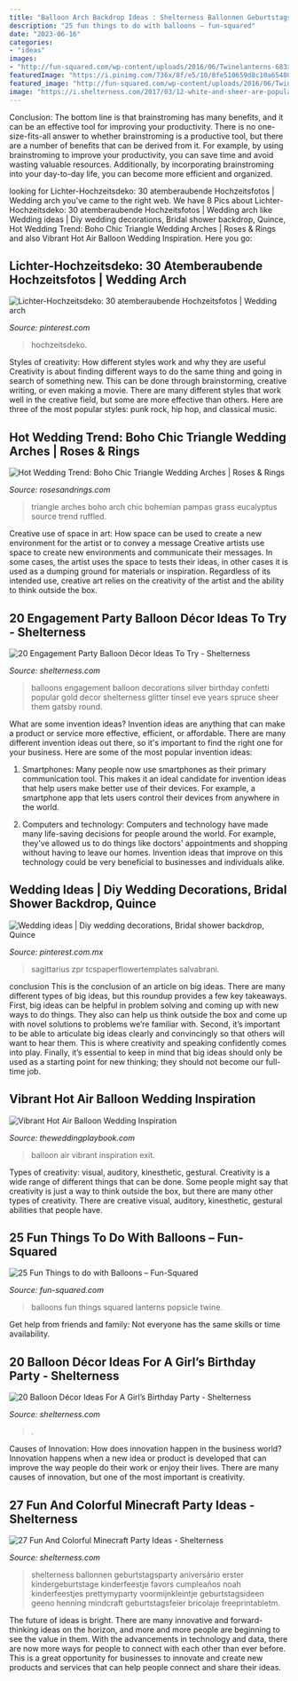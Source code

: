 ```yaml
---
title: "Balloon Arch Backdrop Ideas : Shelterness Ballonnen Geburtstagsparty Aniversário Erster Kindergeburtstage Kinderfeestje Favors Cumpleaños Noah Kinderfeestjes Prettymyparty Voormijnkleintje Geburtstagsideen Geeno Henning Mindcraft Geburtstagsfeier Bricolaje Freeprintabletm"
description: "25 fun things to do with balloons – fun-squared"
date: "2023-06-16"
categories:
- "ideas"
images:
- "http://fun-squared.com/wp-content/uploads/2016/06/Twinelanterns-683x1024.jpg"
featuredImage: "https://i.pinimg.com/736x/8f/e5/10/8fe510659d8c10a654804bd9dd718152.jpg"
featured_image: "http://fun-squared.com/wp-content/uploads/2016/06/Twinelanterns-683x1024.jpg"
image: "https://i.shelterness.com/2017/03/12-white-and-sheer-are-popular-for-engagement-balloons-spruce-them-up-with-glitter-and-confetti.jpg"
---
```



Conclusion: The bottom line is that brainstroming has many benefits, and it can be an effective tool for improving your productivity.
There is no one-size-fits-all answer to whether brainstroming is a productive tool, but there are a number of benefits that can be derived from it. For example, by using brainstroming to improve your productivity, you can save time and avoid wasting valuable resources. Additionally, by incorporating brainstroming into your day-to-day life, you can become more efficient and organized.

	

		
looking for Lichter-Hochzeitsdeko: 30 atemberaubende Hochzeitsfotos | Wedding arch you've came to the right web. We have 8 Pics about Lichter-Hochzeitsdeko: 30 atemberaubende Hochzeitsfotos | Wedding arch like Wedding ideas | Diy wedding decorations, Bridal shower backdrop, Quince, Hot Wedding Trend: Boho Chic Triangle Wedding Arches | Roses &amp; Rings and also Vibrant Hot Air Balloon Wedding Inspiration. Here you go:
		
    
## Lichter-Hochzeitsdeko: 30 Atemberaubende Hochzeitsfotos | Wedding Arch

<img loading=lazy src="https://i.pinimg.com/736x/8f/e5/10/8fe510659d8c10a654804bd9dd718152.jpg" onerror="this.onerror=null;this.src='https://tse4.mm.bing.net/th?id=OIP.5yP8Pn6v2xqU1gP38fWpCwHaLG&amp;pid=15.1';" alt="Lichter-Hochzeitsdeko: 30 atemberaubende Hochzeitsfotos | Wedding arch">

_Source: pinterest.com_

>hochzeitsdeko. 

	

Styles of creativity: How different styles work and why they are useful
Creativity is about finding different ways to do the same thing and going in search of something new. This can be done through brainstorming, creative writing, or even making a movie. There are many different styles that work well in the creative field, but some are more effective than others. Here are three of the most popular styles: punk rock, hip hop, and classical music.

    
## Hot Wedding Trend: Boho Chic Triangle Wedding Arches | Roses &amp; Rings

<img loading=lazy src="http://www.rosesandrings.com/wp-content/uploads/2018/09/Bohemian-Sage-Green-Eucalyptus-Wedding-Arch-with-Pampas-Grass-Details.jpg" onerror="this.onerror=null;this.src='https://tse3.mm.bing.net/th?id=OIP.-1O2B_SrgBqtVRTwB_5ylQHaLG&amp;pid=15.1';" alt="Hot Wedding Trend: Boho Chic Triangle Wedding Arches | Roses &amp; Rings">

_Source: rosesandrings.com_

>triangle arches boho arch chic bohemian pampas grass eucalyptus source trend ruffled. 

	

Creative use of space in art: How space can be used to create a new environment for the artist or to convey a message
Creative artists use space to create new environments and communicate their messages. In some cases, the artist uses the space to tests their ideas, in other cases it is used as a dumping ground for materials or inspiration. Regardless of its intended use, creative art relies on the creativity of the artist and the ability to think outside the box.

    
## 20 Engagement Party Balloon Décor Ideas To Try - Shelterness

<img loading=lazy src="https://i.shelterness.com/2017/03/12-white-and-sheer-are-popular-for-engagement-balloons-spruce-them-up-with-glitter-and-confetti.jpg" onerror="this.onerror=null;this.src='https://tse3.mm.bing.net/th?id=OIP.u4xdUW-vj52t1Cp-JRz_VAHaLG&amp;pid=15.1';" alt="20 Engagement Party Balloon Décor Ideas To Try - Shelterness">

_Source: shelterness.com_

>balloons engagement balloon decorations silver birthday confetti popular gold decor shelterness glitter tinsel eve years spruce sheer them gatsby round. 

	

What are some invention ideas?
Invention ideas are anything that can make a product or service more effective, efficient, or affordable. There are many different invention ideas out there, so it's important to find the right one for your business. Here are some of the most popular invention ideas:
1. Smartphones: Many people now use smartphones as their primary communication tool. This makes it an ideal candidate for invention ideas that help users make better use of their devices. For example, a smartphone app that lets users control their devices from anywhere in the world.

2. Computers and technology: Computers and technology have made many life-saving decisions for people around the world. For example, they've allowed us to do things like doctors' appointments and shopping without having to leave our homes. Invention ideas that improve on this technology could be very beneficial to businesses and individuals alike.


    
## Wedding Ideas | Diy Wedding Decorations, Bridal Shower Backdrop, Quince

<img loading=lazy src="https://i.pinimg.com/736x/b7/2f/2d/b72f2db7838d2ecc120514528c0fa451.jpg" onerror="this.onerror=null;this.src='https://tse4.mm.bing.net/th?id=OIP.C4GijqdbX4qRfTRfWL_fCQHaJ3&amp;pid=15.1';" alt="Wedding ideas | Diy wedding decorations, Bridal shower backdrop, Quince">

_Source: pinterest.com.mx_

>sagittarius zpr tcspaperflowertemplates salvabrani. 

	

conclusion
This is the conclusion of an article on big ideas. 
There are many different types of big ideas, but this roundup provides a few key takeaways. First, big ideas can be helpful in problem solving and coming up with new ways to do things. They also can help us think outside the box and come up with novel solutions to problems we’re familiar with. 
 Second, it’s important to be able to articulate big ideas clearly and convincingly so that others will want to hear them. This is where creativity and speaking confidently comes into play. Finally, it’s essential to keep in mind that big ideas should only be used as a starting point for new thinking; they should not become our full-time job.

    
## Vibrant Hot Air Balloon Wedding Inspiration

<img loading=lazy src="https://theweddingplaybook.com/wp-content/uploads/Vibrant-Hot-Air-Balloon-Wedding-Inspiration-35.jpg" onerror="this.onerror=null;this.src='https://tse1.mm.bing.net/th?id=OIP.pkwrmfyplG5qLxIyj69EAgHaLH&amp;pid=15.1';" alt="Vibrant Hot Air Balloon Wedding Inspiration">

_Source: theweddingplaybook.com_

>balloon air vibrant inspiration exit. 

	

Types of creativity: visual, auditory, kinesthetic, gestural.
Creativity is a wide range of different things that can be done. Some people might say that creativity is just a way to think outside the box, but there are many other types of creativity. There are creative visual, auditory, kinesthetic, gestural abilities that people have.

    
## 25 Fun Things To Do With Balloons – Fun-Squared

<img loading=lazy src="http://fun-squared.com/wp-content/uploads/2016/06/Twinelanterns-683x1024.jpg" onerror="this.onerror=null;this.src='https://tse1.mm.bing.net/th?id=OIP.nefKr-p-Tzi0CopkWnc8JgHaLG&amp;pid=15.1';" alt="25 Fun Things to do with Balloons – Fun-Squared">

_Source: fun-squared.com_

>balloons fun things squared lanterns popsicle twine. 

	

Get help from friends and family: Not everyone has the same skills or time availability.

    
## 20 Balloon Décor Ideas For A Girl’s Birthday Party - Shelterness

<img loading=lazy src="https://i.shelterness.com/2017/03/17-oversized-pink-balloons-for-decorating-a-dessert-table.jpg" onerror="this.onerror=null;this.src='https://tse2.mm.bing.net/th?id=OIP.BRPvCWXyjO_-y--X9ApYSgHaLH&amp;pid=15.1';" alt="20 Balloon Décor Ideas For A Girl’s Birthday Party - Shelterness">

_Source: shelterness.com_

>. 

	

Causes of Innovation: How does innovation happen in the business world?
Innovation happens when a new idea or product is developed that can improve the way people do their work or enjoy their lives. There are many causes of innovation, but one of the most important is creativity.

    
## 27 Fun And Colorful Minecraft Party Ideas - Shelterness

<img loading=lazy src="https://i.shelterness.com/2016/10/08-Minecraft-balloons.jpg" onerror="this.onerror=null;this.src='https://tse2.mm.bing.net/th?id=OIP.q0X725zrkuhXpe88tdc_WgHaLN&amp;pid=15.1';" alt="27 Fun And Colorful Minecraft Party Ideas - Shelterness">

_Source: shelterness.com_

>shelterness ballonnen geburtstagsparty aniversário erster kindergeburtstage kinderfeestje favors cumpleaños noah kinderfeestjes prettymyparty voormijnkleintje geburtstagsideen geeno henning mindcraft geburtstagsfeier bricolaje freeprintabletm. 

	

The future of ideas is bright. There are many innovative and forward-thinking ideas on the horizon, and more and more people are beginning to see the value in them. With the advancements in technology and data, there are now more ways for people to connect with each other than ever before. This is a great opportunity for businesses to innovate and create new products and services that can help people connect and share their ideas.

